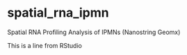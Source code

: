 # spatial_rna_ipmn
Spatial RNA Profiling Analysis of IPMNs (Nanostring Geomx)

This is a line from RStudio
